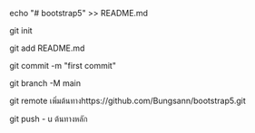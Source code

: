 echo "# bootstrap5" >> README.md 

git init 

git add README.md 

git commit -m "first commit" 

git branch -M main 

git remote เพิ่มต้นทางhttps://github.com/Bungsann/bootstrap5.git

 git push - u ต้นทางหลัก
